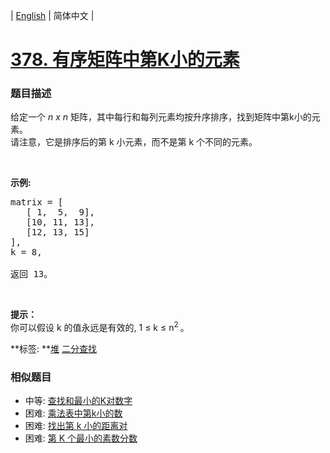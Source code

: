 | [English](README_EN.md) | 简体中文 |

# [378. 有序矩阵中第K小的元素](https://leetcode-cn.com/problems/kth-smallest-element-in-a-sorted-matrix)
 ### 题目描述
<p>给定一个&nbsp;<em>n x n&nbsp;</em>矩阵，其中每行和每列元素均按升序排序，找到矩阵中第k小的元素。<br>
请注意，它是排序后的第 k 小元素，而不是第 k 个不同的元素。</p>

<p>&nbsp;</p>

<p><strong>示例:</strong></p>

<pre>matrix = [
   [ 1,  5,  9],
   [10, 11, 13],
   [12, 13, 15]
],
k = 8,

返回 13。
</pre>

<p>&nbsp;</p>

<p><strong>提示：</strong><br>
你可以假设 k 的值永远是有效的, 1 &le; k &le; n<sup>2&nbsp;</sup>。</p>

**标签:	**[堆](https://leetcode-cn.com/tag/heap) [二分查找](https://leetcode-cn.com/tag/binary-search) 
 ### 相似题目
- 中等:	[查找和最小的K对数字](https://leetcode-cn.com/problems/find-k-pairs-with-smallest-sums) 
- 困难:	[乘法表中第k小的数](https://leetcode-cn.com/problems/kth-smallest-number-in-multiplication-table) 
- 困难:	[找出第 k 小的距离对](https://leetcode-cn.com/problems/find-k-th-smallest-pair-distance) 
- 困难:	[第 K 个最小的素数分数](https://leetcode-cn.com/problems/k-th-smallest-prime-fraction) 

